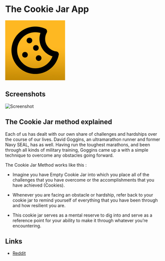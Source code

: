 # The Cookie Jar App

![CookieJ Logo](/public/images/ios/apple-touch-icon.jpg)

## Screenshots
![Screenshot](https://imgur.com/vl5FUO7.png)

## The Cookie Jar method explained

Each of us has dealt with our own share of challenges and hardships over the course of our lives. David Goggins, an ultramarathon runner and former Navy SEAL, has as well. Having run the toughest marathons, and been through all kinds of military training, Goggins came up a with a simple technique to overcome any obstacles going forward.

The Cookie Jar Method works like this :

- Imagine you have Empty Cookie Jar into which you place all of the challenges that you have overcome or the accomplishments that you have achieved (Cookies).

- Whenever you are facing an obstacle or hardship, refer back to your cookie jar to remind yourself of everything that you have been through and how resilient you are.

- This cookie jar serves as a mental reserve to dig into and serve as a reference point for your ability to make it through whatever you’re encountering.

## Links
- [Reddit](https://www.reddit.com/r/davidgoggins/comments/le2cns/david_goggins_cookie_jar_method_showed_me_how_to/)
